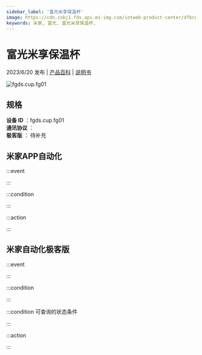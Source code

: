 ```yaml
---
sidebar_label: '富光米享保温杯'
image: https://cdn.cnbj1.fds.api.mi-img.com/iotweb-product-center/dfbc85c9816f1d44486c7be4fadd021a_1681727166699.png?GalaxyAccessKeyId=AKVGLQWBOVIRQ3XLEW&Expires=9223372036854775807&Signature=Gz2Dm6VBaab4Qt/H+Dn6GLo/PSg=
keywords: 米家, 富光, 富光米享保温杯, 
---
```

# 富光米享保温杯

2023/6/20 发布 | [产品百科](https://home.mi.com/webapp/content/baike/product/index.html?model=fgds.cup.fg01/) | [说明书](https://home.mi.com/views/introduction.html?model=fgds.cup.fg01&region=cn)

![fgds.cup.fg01](https://cdn.cnbj1.fds.api.mi-img.com/iotweb-product-center/dfbc85c9816f1d44486c7be4fadd021a_1681727166699.png?GalaxyAccessKeyId=AKVGLQWBOVIRQ3XLEW&Expires=9223372036854775807&Signature=Gz2Dm6VBaab4Qt/H+Dn6GLo/PSg=)

## 规格  
> 
**设备 ID** ：fgds.cup.fg01  
**通讯协议** ：  
**极客版**  ： 待补充 


## 米家APP自动化  

:::event  

:::

:::condition  

:::

:::action   

:::

## 米家自动化极客版  

:::event  

:::

:::condition  

:::

:::condition 可查询的状态条件  

:::

:::action  

:::

        
